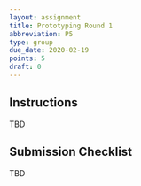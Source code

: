 ```yaml
---
layout: assignment
title: Prototyping Round 1
abbreviation: P5
type: group
due_date: 2020-02-19
points: 5
draft: 0
---
```



## Instructions
TBD

## Submission Checklist
TBD